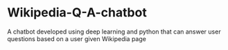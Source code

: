 # Wikipedia-Q-A-chatbot
A chatbot developed using deep learning and python that can answer user questions based on a user given Wikipedia page
